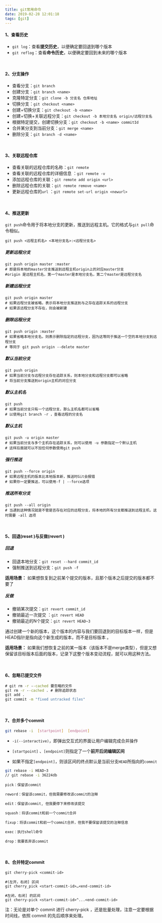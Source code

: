```yaml
---
title: git常用命令
date: 2019-02-28 12:01:18
tags: [git]
---
```


#### 1、查看历史

- `git log`：查看**提交历史**，以便确定要回退到哪个版本
- `git reflog`：查看**命令历史**，以便确定要回到未来的哪个版本

<br/>

#### 2、分支操作

- 查看分支：`git branch` 
- 创建分支：`git branch <name>` 
- 克隆特定分支：`git clone -b 分支名 仓库地址`
- 切换分支：`git checkout <name> ` 
- 创建+切换分支：`git checkout -b <name> ` 
- 创建+切换+关联远程分支：`git checkout -b 本地分支名 origin/远程分支名`
- 根据特定提交，创建切换分支：`git checkout -b <name> commitId`
- 合并某分支到当前分支：`git merge <name> ` 
- 删除分支：`git branch -d <name> ` 

<br/>

#### 3、关联远程仓库

- 查看关联的远程仓库的名称：`git remote` 
- 查看关联的远程仓库的详细信息 ：`git remote -v ` 
- 添加远程仓库的关联：`git remote add origin <url>` 
- 删除远程仓库的关联：`git remote remove <name>`  
- 更新远程仓库的`url` ：`git remote set-url origin <newurl> ` 

<!--more-->

<br/>

#### 4、推送更新

`git push`命令用于将本地分支的更新，推送到远程主机。它的格式与`git pull`命令相似。

```
git push <远程主机名> <本地分支名>:<远程分支名>
```

##### 更新远程分支

```
git push origin master :master
# 即是将本地的master分支推送到远程主机origin上的对应master分支
#origin 是远程主机名，第一个master是本地分支名，第二个master是远程分支名
```

##### 新建远程分支

```
git push origin master
# 如果远程分支被省略，表示将本地分支推送到与之存在追踪关系的远程分支
# 如果该远程分支不存在，则会被新建
```

##### 删除远程分支

```
git push origin :master
# 如果省略本地分支名，则表示删除指定的远程分支，因为这等同于推送一个空的本地分支到远程分支
# 等同于 git push origin --delete master
```

##### 默认当前分支

```
git push origin
# 如果当前分支与远程分支存在追踪关系，则本地分支和远程分支都可以省略
# 将当前分支推送到origin主机的对应分支 
```

##### 默认主机名

```
git push
# 如果当前分支只有一个远程分支，那么主机名都可以省略
# 以使用git branch -r ，查看远程的分支名
```

##### 默认主机

```
git push -u origin master
# 如果当前分支与多个主机存在追踪关系，则可以使用 -u 参数指定一个默认主机
# 这样后面就可以不加任何参数使用git push
```

##### 强行推送

```
git push --force origin
# 如果远程主机的版本比本地版本新，推送时Git会报错
# 如果你一定要推送，可以使用-f | --force选项
```

##### 推送所有分支

```
git push --all origin
# 当遇到这种情况就是不管是否存在对应的远程分支，将本地的所有分支都推送到远程主机，这时需要 -all 选项
```

<br/>

#### 5、回退(reset )与反做(revert )

##### 回退

- 回退本地分支：`git reset --hard commit_id` 
- 强制推送到远程分支：`git push -f` 

**适用场景：** 如果想恢复到之前某个提交的版本，且那个版本之后提交的版本都不要了

##### 反做

- 撤销某次提交：`git revert commit_id`  
- 撤销最近一次提交 ：`git revert HEAD ` 
- 撤销最近的N个提交：`git revert HEAD~3` 

通过创建一个新的版本，这个版本的内容与我们要回退到的目标版本一样，但是HEAD指针是指向这个新生成的版本，而不是目标版本 。 

**适用场景：** 如果我们想恢复之前的某一版本（该版本不是merge类型），但是又想保留该目标版本后面的版本，记录下这整个版本变动流程，就可以用这种方法。 

<br/>

#### 6、忽略已提交文件

```cmd
# git rm -r --cached 要忽略的文件
git rm -r --cached . # 删除追踪状态
git add . 
git commit -m "fixed untracked files"
```

<br/>

#### 7、合并多个commit

```bash
git rebase -i  [startpoint]  [endpoint]
```

- `-i(--interactive)`，即弹出交互式的界面让用户编辑完成合并操作

- `[startpoint]` 、`[endpoint]`则指定了一个**前开后闭编辑区间**

- 如果不指定`[endpoint]`，则该区间的终点默认是当前分支`HEAD`所指向的`commit`

```bash
git rebase -i HEAD~3
// git rebase -i 36224db
```

```
pick：保留该commit

reword：保留该commit，但我需要修改该commit的注释

edit：保留该commit, 但我要停下来修改该提交

squash：将该commit和前一个commit合并

fixup：将该commit和前一个commit合并，但我不要保留该提交的注释信息

exec：执行shell命令

drop：我要丢弃该commit
```

<br/>

#### 8、合并特定commit

```
git cherry-pick <commit-id>

#(左开，右闭] 区间
git cherry_pick <start-commit-id>…<end-commit-id>

#左闭，右闭] 的区间
git cherry-pick <start-commit-id>^...<end-commit-id>
```

注：无论是对单个 commit 进行 cherry-pick ，还是批量处理，注意一定要根据时间线，依照 commit 的先后顺序来处理。

<br/>